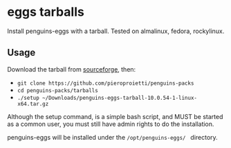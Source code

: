 # eggs tarballs

Install penguins-eggs with a tarball. Tested on almalinux, fedora, rockylinux.


## Usage

Download the tarball from [sourceforge](https://sourceforge.net/projects/penguins-eggs/files/Packages/TARBALLS/), then:

* `git clone https://github.com/pieroproietti/penguins-packs`
* `cd penguins-packs/tarballs`
* `./setup ~/Downloads/penguins-eggs-tarball-10.0.54-1-linux-x64.tar.gz`

Although the setup command, is a simple bash script, and MUST be started as a common user, you must still have admin rights to do the installation.

penguins-eggs will be installed under the `/opt/penguins-eggs/ ` directory.

